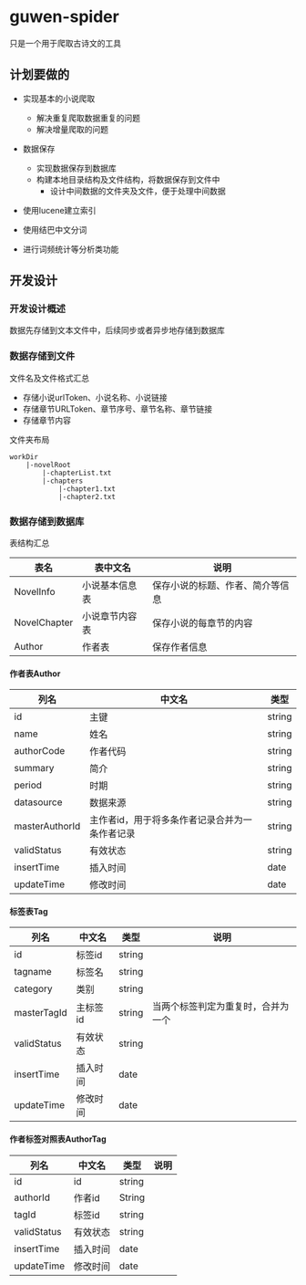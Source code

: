 # guwen-spider
只是一个用于爬取古诗文的工具

## 计划要做的
- 实现基本的小说爬取
	- 解决重复爬取数据重复的问题
	- 解决增量爬取的问题
- 数据保存
	- 实现数据保存到数据库
	- 构建本地目录结构及文件结构，将数据保存到文件中
		- 设计中间数据的文件夹及文件，便于处理中间数据
	
- 使用lucene建立索引
- 使用结巴中文分词
- 进行词频统计等分析类功能


## 开发设计
### 开发设计概述
数据先存储到文本文件中，后续同步或者异步地存储到数据库

### 数据存储到文件
文件名及文件格式汇总
- 存储小说urlToken、小说名称、小说链接
- 存储章节URLToken、章节序号、章节名称、章节链接
- 存储章节内容

文件夹布局

```
workDir
	|-novelRoot
		|-chapterList.txt
		|-chapters
			|-chapter1.txt
			|-chapter2.txt
```

### 数据存储到数据库
表结构汇总

|表名|表中文名|说明|
|---|---|---|
|NovelInfo|小说基本信息表|保存小说的标题、作者、简介等信息|
|NovelChapter|小说章节内容表|保存小说的每章节的内容|
|Author|作者表|保存作者信息|

#### 作者表Author
|列名|中文名|类型|
|---|---|---|
|id|主键|string|
|name|姓名|string|
|authorCode|作者代码|string|
|summary|简介|string|
|period|时期|string|
|datasource|数据来源|string|
|masterAuthorId|主作者id，用于将多条作者记录合并为一条作者记录|string|
|validStatus|有效状态|string|
|insertTime|插入时间|date|
|updateTime|修改时间|date|

#### 标签表Tag
|列名|中文名|类型|说明|
|---|---|---|---|
|id|标签id|string|
|tagname|标签名|string|
|category|类别|string|
|masterTagId|主标签id|string|当两个标签判定为重复时，合并为一个|
|validStatus|有效状态|string|
|insertTime|插入时间|date|
|updateTime|修改时间|date|

#### 作者标签对照表AuthorTag
|列名|中文名|类型|说明|
|---|---|---|---|
|id|id|string|
|authorId|作者id|String|
|tagId|标签id|string|
|validStatus|有效状态|string|
|insertTime|插入时间|date|
|updateTime|修改时间|date|
